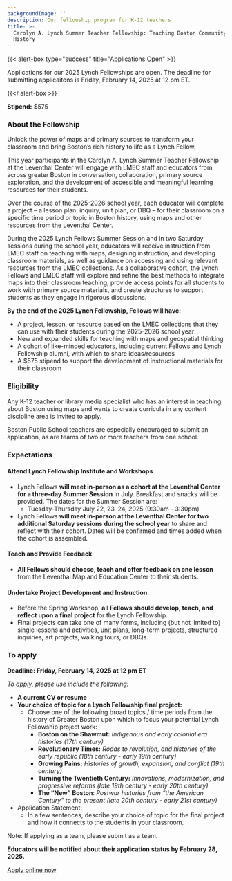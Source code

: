 ```yaml
---
backgroundImage: ''
description: Our fellowship program for K-12 teachers
title: >-
  Carolyn A. Lynch Summer Teacher Fellowship: Teaching Boston Community
  History
---
```


{{< alert-box type="success" title="Applications Open" >}}

Applications for our 2025 Lynch Fellowships are open. The deadline for submitting applicaitons is Friday, February 14, 2025 at 12 pm ET.

{{</ alert-box >}}

**Stipend:** $575

### About the Fellowship

Unlock the power of maps and primary sources to transform your classroom and bring Boston’s rich history to life as a Lynch Fellow. 

This year participants in the Carolyn A. Lynch Summer Teacher Fellowship at the Leventhal Center will engage with LMEC staff and educators from across greater Boston in conversation, collaboration, primary source exploration, and the development of accessible and meaningful learning resources for their students.  

Over the course of the 2025-2026 school year, each educator will complete a project – a lesson plan, inquiry, unit plan, or DBQ – for their classroom on a specific time period or topic in Boston history, using maps and other resources from the Leventhal Center. 

During the 2025 Lynch Fellows Summer Session and in two Saturday sessions during the school year, educators will receive instruction from LMEC staff on teaching with maps, designing instruction, and developing classroom materials, as well as guidance on accessing and using relevant resources from the LMEC collections. As a collaborative cohort, the Lynch Fellows and LMEC staff will explore and refine the best methods to integrate maps into their classroom teaching, provide access points for all students to work with primary source materials, and create structures to support students as they engage in rigorous discussions.

**By the end of the 2025 Lynch Fellowship, Fellows will have:**

- A project, lesson, or resource based on the LMEC collections that they can use with their students during the 2025-2026 school year
- New and expanded skills for teaching with maps and geospatial thinking
- A cohort of like-minded educators, including current Fellows and Lynch Fellowship alumni, with which to share ideas/resources
- A $575 stipend to support the development of instructional materials for their classroom


### Eligibility

Any K-12 teacher or library media specialist who has an interest in teaching about Boston using maps and wants to create curricula in any content discipline area is invited to apply. 

Boston Public School teachers are especially encouraged to submit an application, as are teams of two or more teachers from one school.

### Expectations

#### Attend Lynch Fellowship Institute and Workshops

- Lynch Fellows **will meet in-person as a cohort at the Leventhal Center for a three-day Summer Session** in July. Breakfast and snacks will be provided. The dates for the Summer Session are:
    - Tuesday-Thursday July 22, 23, 24, 2025 (9:30am - 3:30pm)
- Lynch Fellows **will meet in-person at the Leventhal Center for two additional Saturday sessions during the school year** to share and reflect with their cohort. Dates will be confirmed and times added when the cohort is assembled.

#### Teach and Provide Feedback

- **All Fellows should choose, teach and offer feedback on one lesson** from the Leventhal Map and Education Center to their students.

#### Undertake Project Development and Instruction

- Before the Spring Workshop, **all Fellows should develop, teach, and reflect upon a final project** for the Lynch Fellowship.
- Final projects can take one of many forms, including (but not limited to) single lessons and activities, unit plans, long-term projects, structured inquiries, art projects, walking tours, or DBQs.

### **To apply**

**Deadline: Friday, February 14, 2025 at 12 pm ET**

*To apply, please use include the following:*

- **A current CV or resume**
- **Your choice of topic for a Lynch Fellowship final project:**
    - Choose one of the following broad topics / time periods from the history of Greater Boston upon which to focus your potential Lynch Fellowship project work:
        - **Boston on the Shawmut:** *Indigenous and early colonial era histories (17th century)*
        - **Revolutionary Times:** *Roads to revolution, and histories of the early republic (18th century - early 19th century)*
        - **Growing Pains:** *Histories of growth, expansion, and conflict (19th century)*
        - **Turning the Twentieth Century:** *Innovations, modernization, and progressive reforms (late 19th century - early 20th century)*
        - **The “New” Boston**: *Postwar histories from “the American Century” to the present (late 20th century - early 21st century)*
- Application Statement:
    - In a few sentences, describe your choice of topic for the final project and how it connects to the students in your classroom.

Note: If applying as a team, please submit as a team.

**Educators will be notified about their application status by February 28, 2025.**

<a href="https://tally.so/r/wkKjEe" target="_blank" class="btn btn-lg btn-primary-outline">Apply online now</a>

